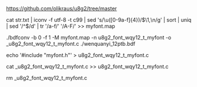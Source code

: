 https://github.com/olikraus/u8g2/tree/master

cat str.txt | iconv -f utf-8 -t c99 | sed 's/\\u\([0-9a-f]\{4\}\)/\$\1,\n/g' | sort | uniq | sed '/^$/d' | tr '/a-f/' '/A-F/' >> myfont.map


./bdfconv -b 0 -f 1 -M myfont.map -n u8g2_font_wqy12_t_myfont -o _u8g2_font_wqy12_t_myfont.c ./wenquanyi_12ptb.bdf


echo '#include "myfont.h"' > u8g2_font_wqy12_t_myfont.c

cat _u8g2_font_wqy12_t_myfont.c >> u8g2_font_wqy12_t_myfont.c

rm _u8g2_font_wqy12_t_myfont.c
